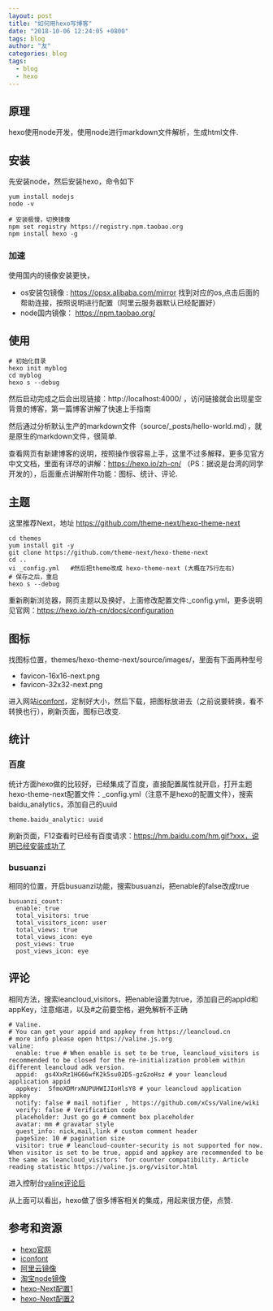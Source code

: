```yaml
---
layout: post
title: "如何用hexo写博客"
date: "2018-10-06 12:24:05 +0800"
tags: blog
author: "友"
categories: blog
tags:
  - blog
  - hexo
---
```


## 原理
hexo使用node开发，使用node进行markdown文件解析，生成html文件.

## 安装
先安装node，然后安装hexo，命令如下
```
yum install nodejs
node -v

# 安装极慢，切换镜像
npm set registry https://registry.npm.taobao.org
npm install hexo -g  
```

### 加速
使用国内的镜像安装更快，
- os安装包镜像 : https://opsx.alibaba.com/mirror 找到对应的os,点击后面的帮助连接，按照说明进行配置（阿里云服务器默认已经配置好）
- node国内镜像： https://npm.taobao.org/

## 使用
```
# 初始化目录
hexo init myblog
cd myblog
hexo s --debug
```
然后启动完成之后会出现链接：http://localhost:4000/ ，访问链接就会出现星空背景的博客，第一篇博客讲解了快速上手指南

然后通过分析默认生产的markdown文件（source/_posts/hello-world.md），就是原生的markdown文件，很简单.

查看网页有新建博客的说明，按照操作很容易上手，这里不过多解释，更多见官方中文文档，里面有详尽的讲解：https://hexo.io/zh-cn/  （PS：据说是台湾的同学开发的），后面重点讲解附件功能：图标、统计、评论.

## 主题
这里推荐Next，地址 https://github.com/theme-next/hexo-theme-next
```
cd themes
yum install git -y
git clone https://github.com/theme-next/hexo-theme-next
cd ..
vi _config.yml   #然后把theme改成 hexo-theme-next (大概在75行左右)
# 保存之后，重启
hexo s --debug
```
重新刷新浏览器，网页主题以及换好，上面修改配置文件:_config.yml，更多说明见官网：https://hexo.io/zh-cn/docs/configuration

## 图标
找图标位置，themes/hexo-theme-next/source/images/，里面有下面两种型号
- favicon-16x16-next.png
- favicon-32x32-next.png

进入网站[iconfont](http://www.iconfont.cn?_blank)，定制好大小，然后下载，把图标放进去（之前说要转换，看不转换也行），刷新页面，图标已改变.

## 统计
### 百度
统计方面hexo做的比较好，已经集成了百度，直接配置属性就开启，打开主题hexo-theme-next配置文件：_config.yml（注意不是hexo的配置文件），搜索baidu_analytics，添加自己的uuid
```
theme.baidu_analytic: uuid
```
刷新页面，F12查看时已经有百度请求：https://hm.baidu.com/hm.gif?xxx，说明已经安装成功了

### busuanzi
相同的位置，开启busuanzi功能，搜索busuanzi，把enable的false改成true
```
busuanzi_count:
  enable: true
  total_visitors: true
  total_visitors_icon: user
  total_views: true
  total_views_icon: eye
  post_views: true
  post_views_icon: eye
```
## 评论
相同方法，搜索leancloud_visitors，把enable设置为true，添加自己的appId和appKey，注意缩进，以及#之前要空格，避免解析不正确
```
# Valine.
# You can get your appid and appkey from https://leancloud.cn
# more info please open https://valine.js.org
valine:
  enable: true # When enable is set to be true, leancloud_visitors is recommended to be closed for the re-initialization problem within different leancloud adk version.
  appid:  gs4XxRz1HG66wfK2k5su02D5-gzGzoHsz # your leancloud application appid
  appkey:  SfmoXDMrxNUPUHWIJIoHlsY8 # your leancloud application appkey
  notify: false # mail notifier , https://github.com/xCss/Valine/wiki
  verify: false # Verification code
  placeholder: Just go go # comment box placeholder
  avatar: mm # gravatar style
  guest_info: nick,mail,link # custom comment header
  pageSize: 10 # pagination size
  visitor: true # leancloud-counter-security is not supported for now. When visitor is set to be true, appid and appkey are recommended to be the same as leancloud_visitors' for counter compatibility. Article reading statistic https://valine.js.org/visitor.html
```
进入控制台[valine评论后](https://leancloud.cn/dashboard/app.html)

从上面可以看出，hexo做了很多博客相关的集成，用起来很方便，点赞.

## 参考和资源
- [hexo官网](https://hexo.io/zh-cn?_blank)
- [iconfont](http://www.iconfont.cn?_blank)
- [阿里云镜像](https://opsx.alibaba.com/mirror?_blank)
- [淘宝node镜像](https://npm.taobao.org)
- [hexo-Next配置1](https://www.jianshu.com/p/3a05351a37dc)
- [hexo-Next配置2](https://www.jianshu.com/p/344cf061598d)
